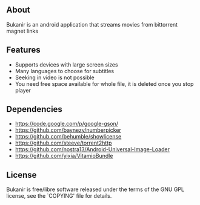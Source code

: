 About
-----

Bukanir is an android application that streams movies from bittorrent magnet links

Features
--------

* Supports devices with large screen sizes
* Many languages to choose for subtitles
* Seeking in video is not possible
* You need free space available for whole file, it is deleted once you stop player

Dependencies
------------

* https://code.google.com/p/google-gson/
* https://github.com/baynezy/numberpicker
* https://github.com/behumble/showlicense
* https://github.com/steeve/torrent2http
* https://github.com/nostra13/Android-Universal-Image-Loader
* https://github.com/yixia/VitamioBundle

License
-------

Bukanir is free/libre software released under the terms of the GNU GPL license,
see the `COPYING' file for details.
